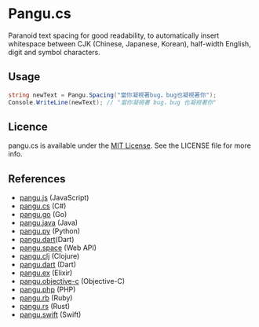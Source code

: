 # Pangu.cs

Paranoid text spacing for good readability, to automatically insert whitespace between CJK (Chinese, Japanese, Korean), half-width English, digit and symbol characters.

## Usage

```csharp
string newText = Pangu.Spacing("當你凝視著bug，bug也凝視著你");
Console.WriteLine(newText); // "當你凝視著 bug，bug 也凝視著你"
```

## Licence

pangu.cs is available under the [MIT License][mitLink]. See the LICENSE file for more info.

[mitLink]:http://opensource.org/licenses/MIT

## References
- [pangu.js](https://github.com/vinta/pangu.js) (JavaScript)
- [pangu.cs](https://github.com/Roger-WIN/pangu.cs) (C#)
- [pangu.go](https://github.com/vinta/pangu) (Go)
- [pangu.java](https://github.com/vinta/pangu.java) (Java)
- [pangu.py](https://github.com/vinta/pangu.py) (Python)
- [pangu.dart](https://github.com/SemonCat/pangu.dart)(Dart)
- [pangu.space](https://github.com/vinta/pangu.space) (Web API)
- [pangu.clj](https://github.com/coldnew/pangu.clj) (Clojure)
- [pangu.dart](https://github.com/SemonCat/pangu.dart) (Dart)
- [pangu.ex](https://github.com/cataska/pangu.ex) (Elixir)
- [pangu.objective-c](https://github.com/Cee/pangu.objective-c) (Objective-C)
- [pangu.php](https://github.com/Kunr/pangu.php) (PHP)
- [pangu.rb](https://github.com/dlackty/pangu.rb) (Ruby)
- [pangu.rs](https://github.com/airt/pangu.rs) (Rust)
- [pangu.swift](https://github.com/X140Yu/pangu.Swift) (Swift)
